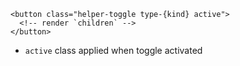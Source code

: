 
```svelte label="markup/css structure"
<button class="helper-toggle type-{kind} active">
  <!-- render `children` -->
</button>
```

- `active` class applied when toggle activated
